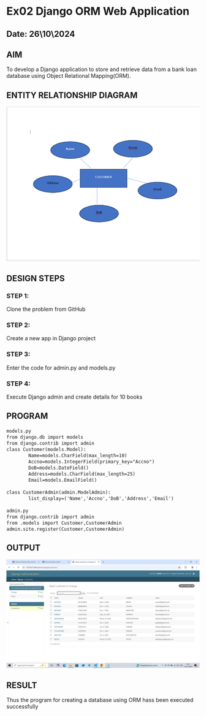 # Ex02 Django ORM Web Application
## Date: 26\10\2024

## AIM
To develop a Django application to store and retrieve data from a bank loan database using Object Relational Mapping(ORM).

## ENTITY RELATIONSHIP DIAGRAM

![alt text](<Screenshot (2).png>)

## DESIGN STEPS

### STEP 1:
Clone the problem from GitHub

### STEP 2:
Create a new app in Django project

### STEP 3:
Enter the code for admin.py and models.py

### STEP 4:
Execute Django admin and create details for 10 books

## PROGRAM
```
models.py
from django.db import models
from django.contrib import admin
class Customer(models.Model):
        Name=models.CharField(max_length=10)
        Accno=models.IntegerField(primary_key="Accno")
        DoB=models.DateField()
        Address=models.CharField(max_length=25)
        Email=models.EmailField()

class CustomerAdmin(admin.ModelAdmin):
        list_display=('Name','Accno','DoB','Address','Email')

admin.py
from django.contrib import admin
from .models import Customer,CustomerAdmin
admin.site.register(Customer,CustomerAdmin)

```


## OUTPUT

![alt text](<Screenshot (1).png>)


## RESULT
Thus the program for creating a database using ORM hass been executed successfully
